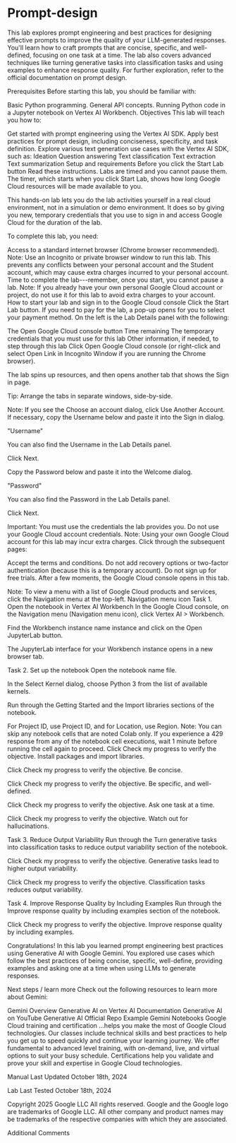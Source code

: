 # Prompt-design
This lab explores prompt engineering and best practices for designing effective prompts to improve the quality of your LLM-generated responses. You'll learn how to craft prompts that are concise, specific, and well-defined, focusing on one task at a time. The lab also covers advanced techniques like turning generative tasks into classification tasks and using examples to enhance response quality. For further exploration, refer to the official documentation on prompt design.

Prerequisites Before starting this lab, you should be familiar with:

Basic Python programming. General API concepts. Running Python code in a Jupyter notebook on Vertex AI Workbench. Objectives This lab will teach you how to:

Get started with prompt engineering using the Vertex AI SDK. Apply best practices for prompt design, including conciseness, specificity, and task definition. Explore various text generation use cases with the Vertex AI SDK, such as: Ideation Question answering Text classification Text extraction Text summarization Setup and requirements Before you click the Start Lab button Read these instructions. Labs are timed and you cannot pause them. The timer, which starts when you click Start Lab, shows how long Google Cloud resources will be made available to you.

This hands-on lab lets you do the lab activities yourself in a real cloud environment, not in a simulation or demo environment. It does so by giving you new, temporary credentials that you use to sign in and access Google Cloud for the duration of the lab.

To complete this lab, you need:

Access to a standard internet browser (Chrome browser recommended). Note: Use an Incognito or private browser window to run this lab. This prevents any conflicts between your personal account and the Student account, which may cause extra charges incurred to your personal account. Time to complete the lab---remember, once you start, you cannot pause a lab. Note: If you already have your own personal Google Cloud account or project, do not use it for this lab to avoid extra charges to your account. How to start your lab and sign in to the Google Cloud console Click the Start Lab button. If you need to pay for the lab, a pop-up opens for you to select your payment method. On the left is the Lab Details panel with the following:

The Open Google Cloud console button Time remaining The temporary credentials that you must use for this lab Other information, if needed, to step through this lab Click Open Google Cloud console (or right-click and select Open Link in Incognito Window if you are running the Chrome browser).

The lab spins up resources, and then opens another tab that shows the Sign in page.

Tip: Arrange the tabs in separate windows, side-by-side.

Note: If you see the Choose an account dialog, click Use Another Account. If necessary, copy the Username below and paste it into the Sign in dialog.

"Username"

You can also find the Username in the Lab Details panel.

Click Next.

Copy the Password below and paste it into the Welcome dialog.

"Password"

You can also find the Password in the Lab Details panel.

Click Next.

Important: You must use the credentials the lab provides you. Do not use your Google Cloud account credentials. Note: Using your own Google Cloud account for this lab may incur extra charges. Click through the subsequent pages:

Accept the terms and conditions. Do not add recovery options or two-factor authentication (because this is a temporary account). Do not sign up for free trials. After a few moments, the Google Cloud console opens in this tab.

Note: To view a menu with a list of Google Cloud products and services, click the Navigation menu at the top-left. Navigation menu icon Task 1. Open the notebook in Vertex AI Workbench In the Google Cloud console, on the Navigation menu (Navigation menu icon), click Vertex AI > Workbench.

Find the Workbench instance name instance and click on the Open JupyterLab button.

The JupyterLab interface for your Workbench instance opens in a new browser tab.

Task 2. Set up the notebook Open the notebook name file.

In the Select Kernel dialog, choose Python 3 from the list of available kernels.

Run through the Getting Started and the Import libraries sections of the notebook.

For Project ID, use Project ID, and for Location, use Region. Note: You can skip any notebook cells that are noted Colab only. If you experience a 429 response from any of the notebook cell executions, wait 1 minute before running the cell again to proceed. Click Check my progress to verify the objective. Install packages and import libraries.

Click Check my progress to verify the objective. Be concise.

Click Check my progress to verify the objective. Be specific, and well-defined.

Click Check my progress to verify the objective. Ask one task at a time.

Click Check my progress to verify the objective. Watch out for hallucinations.

Task 3. Reduce Output Variability Run through the Turn generative tasks into classification tasks to reduce output variability section of the notebook.

Click Check my progress to verify the objective. Generative tasks lead to higher output variability.

Click Check my progress to verify the objective. Classification tasks reduces output variability.

Task 4. Improve Response Quality by Including Examples Run through the Improve response quality by including examples section of the notebook.

Click Check my progress to verify the objective. Improve response quality by including examples.

Congratulations! In this lab you learned prompt engineering best practices using Generative AI with Google Gemini. You explored use cases which follow the best practices of being concise, specific, well-define, providing examples and asking one at a time when using LLMs to generate responses.

Next steps / learn more Check out the following resources to learn more about Gemini:

Gemini Overview Generative AI on Vertex AI Documentation Generative AI on YouTube Generative AI Official Repo Example Gemini Notebooks Google Cloud training and certification ...helps you make the most of Google Cloud technologies. Our classes include technical skills and best practices to help you get up to speed quickly and continue your learning journey. We offer fundamental to advanced level training, with on-demand, live, and virtual options to suit your busy schedule. Certifications help you validate and prove your skill and expertise in Google Cloud technologies.

Manual Last Updated October 18th, 2024

Lab Last Tested October 18th, 2024

Copyright 2025 Google LLC All rights reserved. Google and the Google logo are trademarks of Google LLC. All other company and product names may be trademarks of the respective companies with which they are associated.

Additional Comments
